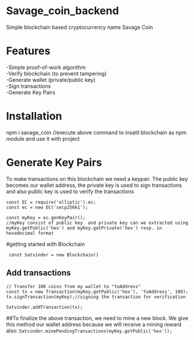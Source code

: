 # Savage_coin_backend
Simple blockchain based cryptocurrency name Savage Coin
# Features
 -Simple proof-of-work algorithm<br/>
-Verify blockchain (to prevent tampering)<br/>
-Generate wallet (private/public key)<br/>
-Sign transactions<br/>
-Generate Key Pairs<br/>

# Installation
npm i savage_coin
//execute above command to insatll blockchain as npm module and use it with project

# Generate Key Pairs
To make transactions on this blockchain we need a keypair. The public key becomes our wallet address, the private key is used to sign transactions and also public key is used to verify the transactions

```
const EC = require('elliptic').ec;
const ec = new EC('secp256k1');

const myKey = ec.genKeyPair();
//myKey consist of public key  and private key can we extracted using myKey.getPublic('hex') and myKey.getPrivate('hex') resp. in hexadecimal format
```

#getting started with Blockchain
 
```
 const Satvinder = new Blockchain()
```

## Add transactions
```
// Transfer 100 coins from my wallet to "toAddress"
const tx = new Transaction(myKey.getPublic('hex'), 'toAddress', 100);
tx.signTransaction(myKey);//signing the transaction for verification

Satvinder.addTransaction(tx);
```
 ##To finalize the above  transaction, we need to mine a new block. We give this method our wallet address because we will receive a mining reward also:
 ```Satvinder.minePendingTransactions(myKey.getPublic('hex'));```


